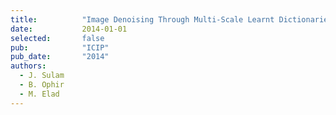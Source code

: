 ```yaml
---
title:          "Image Denoising Through Multi-Scale Learnt Dictionaries"
date:           2014-01-01
selected:       false
pub:            "ICIP"
pub_date:       "2014"
authors:
  - J. Sulam
  - B. Ophir
  - M. Elad
---
```

